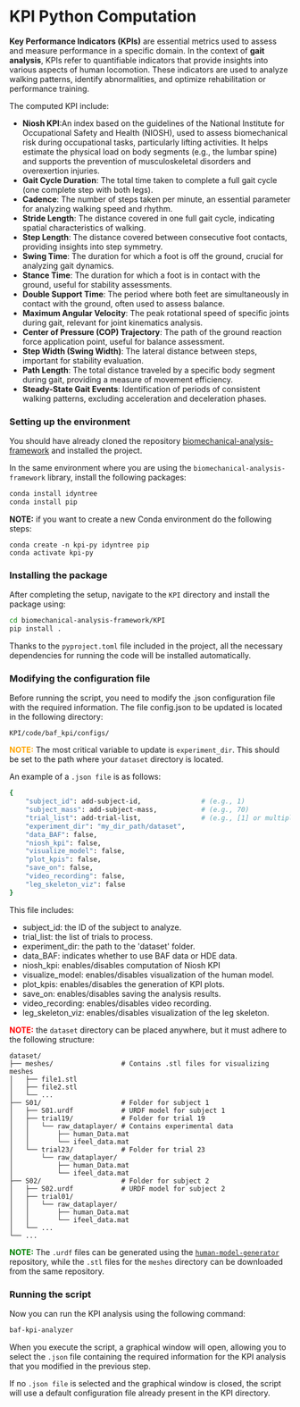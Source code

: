 # KPI Python Computation

**Key Performance Indicators (KPIs)** are essential metrics used to assess and measure performance in a specific domain. In the context of **gait analysis**, KPIs refer to quantifiable indicators that provide insights into various aspects of human locomotion. These indicators are used to analyze walking patterns, identify abnormalities, and optimize rehabilitation or performance training.

The computed KPI include:

- **Niosh KPI**:An index based on the guidelines of the National Institute for Occupational Safety and Health (NIOSH), used to assess biomechanical risk during occupational tasks, particularly lifting activities. It helps estimate the physical load on body segments (e.g., the lumbar spine) and supports the prevention of musculoskeletal disorders and overexertion injuries.
- **Gait Cycle Duration**: The total time taken to complete a full gait cycle (one complete step with both legs).
- **Cadence**: The number of steps taken per minute, an essential parameter for analyzing walking speed and rhythm.
- **Stride Length**: The distance covered in one full gait cycle, indicating spatial characteristics of walking.
- **Step Length**: The distance covered between consecutive foot contacts, providing insights into step symmetry.
- **Swing Time**: The duration for which a foot is off the ground, crucial for analyzing gait dynamics.
- **Stance Time**: The duration for which a foot is in contact with the ground, useful for stability assessments.
- **Double Support Time**: The period where both feet are simultaneously in contact with the ground, often used to assess balance.
- **Maximum Angular Velocity**: The peak rotational speed of specific joints during gait, relevant for joint kinematics analysis.
- **Center of Pressure (COP) Trajectory**: The path of the ground reaction force application point, useful for balance assessment.
- **Step Width (Swing Width)**: The lateral distance between steps, important for stability evaluation.
- **Path Length**: The total distance traveled by a specific body segment during gait, providing a measure of movement efficiency.
- **Steady-State Gait Events**: Identification of periods of consistent walking patterns, excluding acceleration and deceleration phases.



### Setting up the environment
You should have already cloned the repository [biomechanical-analysis-framework](https://github.com/ami-iit/biomechanical-analysis-framework) and installed the project.  

In the same environment where you are using the `biomechanical-analysis-framework` library, install the following packages:  

```sh
conda install idyntree 
conda install pip
```

**NOTE:** if you want to create a new Conda environment do the following steps:
```
conda create -n kpi-py idyntree pip
conda activate kpi-py
```

### Installing the package
After completing the setup, navigate to the `KPI` directory and install the package using:
```bash
cd biomechanical-analysis-framework/KPI
pip install .
```


Thanks to the `pyproject.toml` file included in the project, all the necessary dependencies for running the code will be installed automatically.


### Modifying the configuration file
Before running the script, you need to modify the .json configuration file with the required information. The file config.json to be updated is located in the following directory:

```plaintext
KPI/code/baf_kpi/configs/
```

<font color="orange">**NOTE:**</font> The most critical variable to update is `experiment_dir`. This should be set to the path where your `dataset` directory is located. 

An example of a `.json file` is as follows:
```bash
{
    "subject_id": add-subject-id,               # (e.g., 1)
    "subject_mass": add-subject-mass,           # (e.g., 70)
    "trial_list": add-trial-list,               # (e.g., [1] or multiples [1, 2, 3, ...])
    "experiment_dir": "my_dir_path/dataset",
    "data_BAF": false,
    "niosh_kpi": false,
    "visualize_model": false,
    "plot_kpis": false,
    "save_on": false,
    "video_recording": false,
    "leg_skeleton_viz": false    
}
```
This file includes:
- subject_id: the ID of the subject to analyze.
- trial_list: the list of trials to process.
- experiment_dir: the path to the 'dataset' folder. 
- data_BAF: indicates whether to use BAF data or HDE data.
- niosh_kpi: enables/disables computation of Niosh KPI
- visualize_model: enables/disables visualization of the human model.
- plot_kpis: enables/disables the generation of KPI plots.
- save_on: enables/disables saving the analysis results.
- video_recording: enables/disables video recording.
- leg_skeleton_viz: enables/disables visualization of the leg skeleton.

<font color="red">**NOTE:**</font> the `dataset` directory can be placed anywhere, but it must adhere to the following structure:

``` plaintext
dataset/
├── meshes/                 # Contains .stl files for visualizing meshes
│   ├── file1.stl
│   ├── file2.stl
│   └── ...
├── S01/                    # Folder for subject 1
│   ├── S01.urdf            # URDF model for subject 1
│   ├── trial19/            # Folder for trial 19
│   │   └── raw_dataplayer/ # Contains experimental data
│   │       ├── human_Data.mat
│   │       └── ifeel_data.mat
│   └── trial23/            # Folder for trial 23
│       └── raw_dataplayer/
│           ├── human_Data.mat
│           └── ifeel_data.mat
├── S02/                    # Folder for subject 2
│   ├── S02.urdf            # URDF model for subject 2
│   ├── trial01/
│   │   └── raw_dataplayer/
│   │       ├── human_Data.mat
│   │       └── ifeel_data.mat
│   └── ...
└── ...
```



<font color="green">**NOTE:**</font> The `.urdf` files can be generated using the [`human-model-generator`](https://github.com/ami-iit/human-model-generator) repository, while the `.stl` files for the `meshes` directory can be downloaded from the same repository.

### Running the script
Now you can run the KPI analysis using the following command:
```bash
baf-kpi-analyzer
```
When you execute the script, a graphical window will open, allowing you to select the `.json` file containing the required information for the KPI analysis that you modified in the previous step.

If no `.json file` is selected and the graphical window is closed, the script will use a default configuration file already present in the KPI directory.
